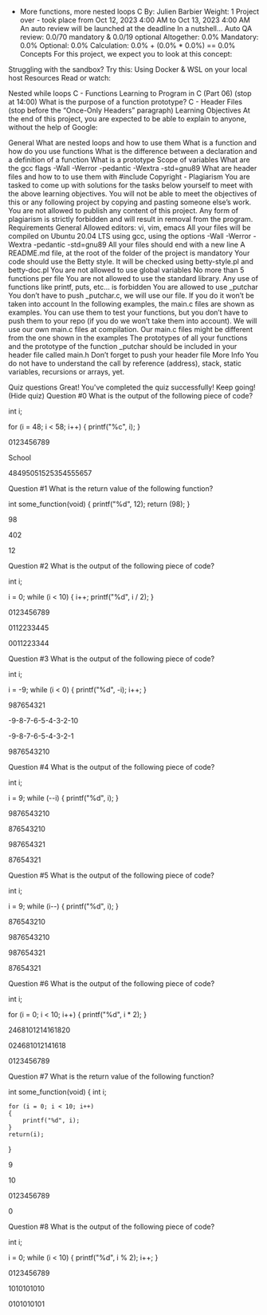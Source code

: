  - More functions, more nested loops
C
 By: Julien Barbier
 Weight: 1
 Project over - took place from Oct 12, 2023 4:00 AM to Oct 13, 2023 4:00 AM
 An auto review will be launched at the deadline
In a nutshell…
Auto QA review: 0.0/70 mandatory & 0.0/19 optional
Altogether:  0.0%
Mandatory: 0.0%
Optional: 0.0%
Calculation:  0.0% + (0.0% * 0.0%)  == 0.0%
Concepts
For this project, we expect you to look at this concept:

Struggling with the sandbox? Try this: Using Docker & WSL on your local host
Resources
Read or watch:

Nested while loops
C - Functions
Learning to Program in C (Part 06) (stop at 14:00)
What is the purpose of a function prototype?
C - Header Files (stop before the “Once-Only Headers” paragraph)
Learning Objectives
At the end of this project, you are expected to be able to explain to anyone, without the help of Google:

General
What are nested loops and how to use them
What is a function and how do you use functions
What is the difference between a declaration and a definition of a function
What is a prototype
Scope of variables
What are the gcc flags -Wall -Werror -pedantic -Wextra -std=gnu89
What are header files and how to to use them with #include
Copyright - Plagiarism
You are tasked to come up with solutions for the tasks below yourself to meet with the above learning objectives.
You will not be able to meet the objectives of this or any following project by copying and pasting someone else’s work.
You are not allowed to publish any content of this project.
Any form of plagiarism is strictly forbidden and will result in removal from the program.
Requirements
General
Allowed editors: vi, vim, emacs
All your files will be compiled on Ubuntu 20.04 LTS using gcc, using the options -Wall -Werror -Wextra -pedantic -std=gnu89
All your files should end with a new line
A README.md file, at the root of the folder of the project is mandatory
Your code should use the Betty style. It will be checked using betty-style.pl and betty-doc.pl
You are not allowed to use global variables
No more than 5 functions per file
You are not allowed to use the standard library. Any use of functions like printf, puts, etc… is forbidden
You are allowed to use _putchar
You don’t have to push _putchar.c, we will use our file. If you do it won’t be taken into account
In the following examples, the main.c files are shown as examples. You can use them to test your functions, but you don’t have to push them to your repo (if you do we won’t take them into account). We will use our own main.c files at compilation. Our main.c files might be different from the one shown in the examples
The prototypes of all your functions and the prototype of the function _putchar should be included in your header file called main.h
Don’t forget to push your header file
More Info
You do not have to understand the call by reference (address), stack, static variables, recursions or arrays, yet.

Quiz questions
Great! You've completed the quiz successfully! Keep going! (Hide quiz)
Question #0
What is the output of the following piece of code?

int i;

for (i = 48; i < 58; i++)
{
    printf("%c", i);
}

0123456789


School


48495051525354555657

Question #1
What is the return value of the following function?

int some_function(void)
{
    printf("%d", 12);
    return (98);
}

98


402


12

Question #2
What is the output of the following piece of code?

int i;

i = 0;
while (i < 10)
{
    i++;
    printf("%d", i / 2);
}

0123456789


0112233445


0011223344

Question #3
What is the output of the following piece of code?

int i;

i = -9;
while (i < 0)
{
    printf("%d", -i);
    i++;
}

987654321


-9-8-7-6-5-4-3-2-10


-9-8-7-6-5-4-3-2-1


9876543210

Question #4
What is the output of the following piece of code?

int i;

i = 9;
while (--i)
{
    printf("%d", i);
}

9876543210


876543210


987654321


87654321

Question #5
What is the output of the following piece of code?

int i;

i = 9;
while (i--)
{
    printf("%d", i);
}

876543210


9876543210


987654321


87654321

Question #6
What is the output of the following piece of code?

int i;

for (i = 0; i < 10; i++)
{
    printf("%d", i * 2);
}

2468101214161820


024681012141618


0123456789

Question #7
What is the return value of the following function?

int some_function(void)
{
    int i;

    for (i = 0; i < 10; i++)
    {
        printf("%d", i);
    }
    return(i);
}

9


10


0123456789


0

Question #8
What is the output of the following piece of code?

int i;

i = 0;
while (i < 10)
{
    printf("%d", i % 2);
    i++;
}

0123456789


1010101010


0101010101
